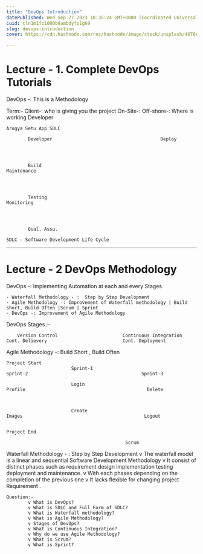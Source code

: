 ```yaml
---
title: "DevOps Introduction"
datePublished: Wed Sep 27 2023 10:35:24 GMT+0000 (Coordinated Universal Time)
cuid: cln1m1fz1000b0ambdyfs1g69
slug: devops-introduction
cover: https://cdn.hashnode.com/res/hashnode/image/stock/unsplash/46T6nVjRc2w/upload/083f9d93840090654bc401de08cf1e35.jpeg

---
```


Lecture - 1.  Complete DevOps Tutorials
=================================
DevOps -: This is a Methodology 
	
	
Term:-
	Client-: who is giving you the project 
	On-Site-: 
	Off-shore-: Where is working Developer
	
	
	Arogya Setu App SDLC
		
			Developer                                        Deploy        
			
			
			
			
			Build                                                 Maintenance
		
			
			
			
			Testing                                                Monitoring
			
			
			
			
			Qual. Assu.
			
	SDLC - Software Development Life Cycle
																										
												
	
	
												
	


----------------------------------------------------------------------------------------------------------------------------------------------------------------------------------------------------
Lecture - 2 DevOps Methodology
===========================

DevOps -: Implementing Automation at each and every Stages

	· Waterfall Methodology - :  Step by Step Development
	· Agile Methodology -: Improvement of Waterfall methodology | Build short, Build Often |Scrum | Sprint
	· DevOps -: Improvement of Agile Methodology

 DevOps Stages :- 
	
	
		Version Control                        Continuous Integration                      Cont. Delievery                            Cont. Deployment
	
																											
																											
Agile Methodology -: Build Short , Build Often

	Project Start
							Sprint-1                                                Sprint-2                                          Sprint-3
							
							Login                                                      Profile                                             Delete
							
							                                                      
							
							Create                                                    Images                                             Logout
																												
																					                     Project End

												Scrum



Waterfall Methodology - :  Step by Step Development
			v The waterfall model is a linear and sequential Software Development Methodology
			v It consist of distinct phases such as requirement design implementation testing deployment and maintenance.
			v With each phases depending on the completion of the previous one 
			v It lacks flexible for changing project Requirement .


		


	Question:-
			v What is DevOps?
			v What is SDLC and Full Form of SDLC?
			v What is Waterfall methodology?
			v What is Agile Methodology?
			v Stages of DevOps?
			v What is Continuous Integration?
			v Why do we use Agile Methodology?
			v What is Scrum?
			v What is Sprint?  

